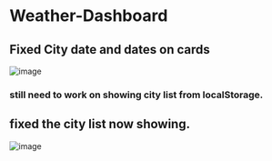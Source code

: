 # Weather-Dashboard
## Fixed City date and dates on cards
![image](https://user-images.githubusercontent.com/49574487/168136049-50e33f8c-d7fd-454e-a587-a79a890a31d2.png)
### still need to work on showing city list from localStorage.
## fixed the city list now showing.
![image](https://user-images.githubusercontent.com/49574487/168147836-173baf36-6e9f-437d-8f9e-96b770a97a76.png)
